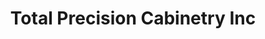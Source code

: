 ---
title: "Total Precision Cabinetry Inc"
url: /fort-wayne/total-precision-cabinetry-inc/
shop: furniture
---